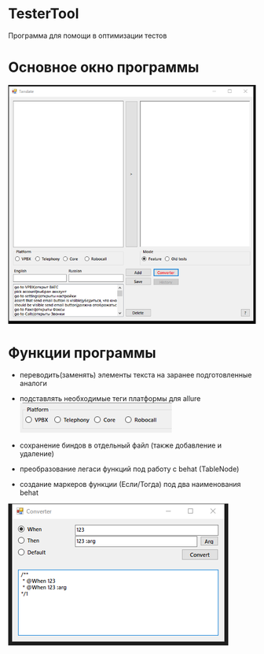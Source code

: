 # TesterTool
Программа для помощи в оптимизации тестов

# Основное окно программы

![Image alt](https://github.com/Jazis/TesterTool/blob/main/img/image0.jpg)

# Функции программы 
- переводить(заменять) элементы текста на заранее подготовленные аналоги 
- подставлять необходимые теги платформы для allure 
![Image alt](https://github.com/Jazis/TesterTool/blob/main/img/image2.jpg)

- сохранение биндов в отдельный файл (также добавление и удаление)
- преобразование легаси функций под работу с behat (TableNode)
- создание маркеров функции (Если/Тогда) под два наименования behat

![Image alt](https://github.com/Jazis/TesterTool/blob/main/img/image3.jpg)
